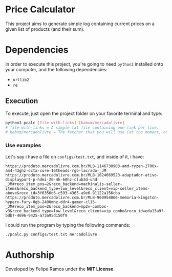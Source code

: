 # Price Calculator

This project aims to generate simple log containing current prices on a given list
of products (and their sum).

# Dependencies
In order to execute this project, you're going to need `python3` installed onto
your computer, and the following dependencies:
+ `urllib2`
+ `re`

## Execution
To execute, just open the project folder on your favorite terminal and type:
```bash
python3 pcalc [file-with-links] [kabum/mercadolivre]
# file-with-links = A simple txt file containing one link per line.
# kabum/mercadolivre = The fetcher that you will use (at the moment, only these)
```
### Use examples
Let's say i have a file on `configs/test.txt`, and inside of it, i have:
```
https://produto.mercadolivre.com.br/MLB-1146730903-amd-ryzen-2700x-am4-43ghz-octa-core-16theads-rgb-lacrado-_JM
https://produto.mercadolivre.com.br/MLB-1024669523-adaptador-ativo-displayport-p-hdmi-20-4k-60hz-club3d-uhd-_JM#reco_item_pos=2&reco_backend=machinalis-seller-items&reco_backend_type=low_level&reco_client=vip-seller_items-above&reco_id=3f6356d6-c593-4365-a9e6-91122a156cba
https://produto.mercadolivre.com.br/MLB-960954066-memoria-kingston-hyperx-fury-8gb-2400mhz-ddr4-gamer-cl15-_JM#reco_item_pos=2&reco_backend=mp2v-combos-v3&reco_backend_type=low_level&reco_client=vip_combo&reco_id=eda13a9f-bdb7-4696-9425-a73a95d150f9
```
I could run the program by typing the following commands:
```bash
./pcalc.py configs/test.txt mercadolivre
```

# Authorship
Developed by Felipe Ramos under the **MIT License**.
